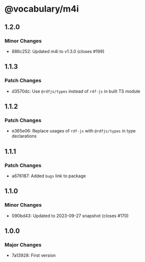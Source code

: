# @vocabulary/m4i

## 1.2.0

### Minor Changes

- 886c252: Updated m4i to v1.3.0 (closes #199)

## 1.1.3

### Patch Changes

- d3570dc: Use `@rdfjs/types` instead of `rdf-js` in built TS module

## 1.1.2

### Patch Changes

- e365e06: Replace usages of `rdf-js` with `@rdfjs/types` in type declarations

## 1.1.1

### Patch Changes

- a676187: Added `bugs` link to package

## 1.1.0

### Minor Changes

- 090bd43: Updated to 2023-09-27 snapshot (closes #170)

## 1.0.0

### Major Changes

- 7a13928: First version
